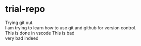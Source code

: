 # trial-repo
Trying git out.
<br>
I am trying to learn how to use git and github for version control.
<br>
This is done in vscode
This is bad
<br>
very bad indeed